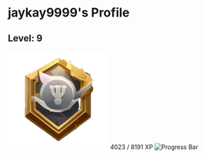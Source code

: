 # jaykay9999's Profile
## Level: 9
![Badge](https://raw.githubusercontent.com/jaykay9999/badges/main/lvl9.png) 4023 / 8191 XP
![Progress Bar](https://myserver.gitreviewgame.com/dynamic-svg?progress=393&max=1023)
<!-- You can add more sections and data as you fetch them from the user's data -->